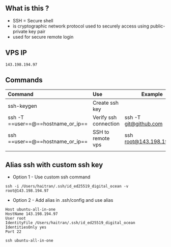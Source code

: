 ## What is this ?
- SSH = Secure shell
- is cryptographic network protocol used to securely access using public-private key pair
- used for secure remote login

## VPS IP

```
143.198.194.97
```

## Commands

| Command                            | Use                   | Example                 |
| :--------------------------------- | :-------------------- | ----------------------- |
| ssh-keygen                         | Create ssh key        |                         |
| ssh -T ==user==@==hostname_or_ip== | Verify ssh connection | ssh -T git@github.com   |
| ssh ==user==@==hostname_or_ip==    | SSH to remote vps     | ssh root@143.198.194.97 |
|                                    |                       |                         |
## Alias ssh with custom ssh key

- Option 1 - Use custom ssh command

```
ssh -i /Users/haitran/.ssh/id_ed25519_digital_ocean -v root@143.198.194.97
```

- Option 2 - Add alias in .ssh/config and use alias

```
Host ubuntu-all-in-one
HostName 143.198.194.97
User root
IdentityFile /Users/haitran/.ssh/id_ed25519_digital_ocean
IdentitiesOnly yes
Port 22
```

```
ssh ubuntu-all-in-one
```
